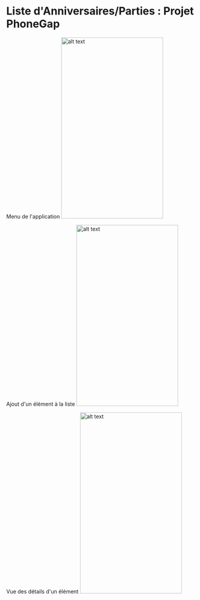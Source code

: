 # Liste d'Anniversaires/Parties : Projet PhoneGap

Menu de l'application
<img src="https://lh3.googleusercontent.com/nQWj8-wQ_4E22lEsWDYAtYfYOT8ni5adK1YtkLebtRb6fAZanlJQl93sfIzXJJ-XcxncRgupsoZ4nllphsCq7XPhCGN5ye-6q6smFb5DvcwJ4SNfd_AlXC3RMI5-5sxGmcRQvGAWbA=w2400" alt="alt text" width="270" height="480">

Ajout d'un élément à la liste
<img src="https://lh3.googleusercontent.com/K5SYRiFtNVtvw6URoLz0m25jhDljU-SCEQ2qtxGUMDJk8yvYU9z6oZeveEa5M0vKb2IiBKYQTEnINdl-bDZ9Aqqcm3MWxm6Z7zdAfN8hHYlIL6TATH-Jppwn_lpowduPWTkTZZiFCQ=w2400" alt="alt text" width="270" height="480">

Vue des détails d'un élément
<img src="https://lh3.googleusercontent.com/x_1CB1N4e3vdr8y4JuagTiRz5evz23awAh9x659uzt17-fsGrnRJr4KNIkgMUM78aErRPSvJFrgpReC2rWcWEkHxD_Jk4X-sJN-boSdeuUnsOuazSpMol9D_Cv2A-IYIZZqq6Ux4Bg=w2400" alt="alt text" width="270" height="480">
